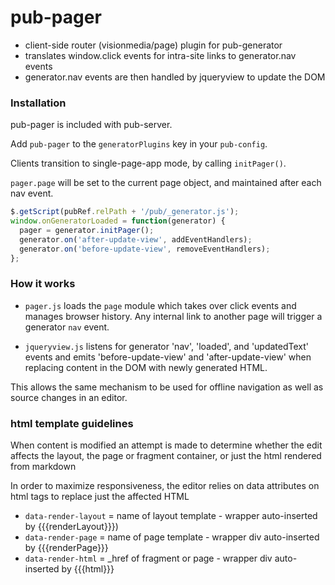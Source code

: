 # pub-pager

* client-side router (visionmedia/page) plugin for pub-generator
* translates window.click events for intra-site links to generator.nav events
* generator.nav events are then handled by jqueryview to update the DOM

### Installation

pub-pager is included with pub-server.

Add `pub-pager` to the `generatorPlugins` key in your `pub-config`.

Clients transition to single-page-app mode, by calling `initPager()`.

`pager.page` will be set to the current page object, and maintained after each nav event.

```js
$.getScript(pubRef.relPath + '/pub/_generator.js');
window.onGeneratorLoaded = function(generator) {
  pager = generator.initPager();
  generator.on('after-update-view', addEventHandlers);
  generator.on('before-update-view', removeEventHandlers);
};
```

### How it works

- `pager.js` loads the `page` module which takes over click events and manages browser history. Any internal link to another page will trigger a generator `nav` event.

- `jqueryview.js` listens for generator 'nav', 'loaded', and 'updatedText' events and emits 'before-update-view' and 'after-update-view' when replacing content in the DOM with newly generated HTML.

This allows the same mechanism to be used for offline navigation as well as source changes in an editor.

### html template guidelines

When content is modified an attempt is made to determine whether the edit affects the layout, the page or fragment container, or just the  html rendered from markdown

In order to maximize responsiveness, the editor relies on data attributes on html tags to replace just the affected HTML


- `data-render-layout` = name of layout template - wrapper auto-inserted by {{{renderLayout}}})
- `data-render-page` = name of page template - wrapper div auto-inserted by  {{{renderPage}}}
- `data-render-html` = _href of fragment or page - wrapper div auto-inserted by {{{html}}}
